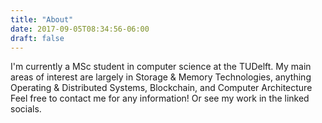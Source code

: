 ```yaml
---
title: "About"
date: 2017-09-05T08:34:56-06:00
draft: false
---
```


I'm currently a MSc student in computer science at the TUDelft. My main areas of interest are largely in Storage & Memory Technologies, anything Operating & Distributed Systems, Blockchain, and Computer Architecture 
Feel free to contact me for any information! Or see my work in the linked socials.
